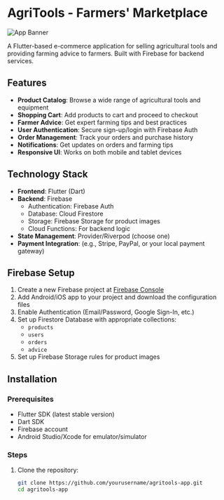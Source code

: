 # AgriTools - Farmers' Marketplace

![App Banner](https://example.com/path/to/banner.png) <!-- Add your app banner if available -->

A Flutter-based e-commerce application for selling agricultural tools and providing farming advice to farmers. Built with Firebase for backend services.

## Features

- **Product Catalog**: Browse a wide range of agricultural tools and equipment
- **Shopping Cart**: Add products to cart and proceed to checkout
- **Farmer Advice**: Get expert farming tips and best practices
- **User Authentication**: Secure sign-up/login with Firebase Auth
- **Order Management**: Track your orders and purchase history
- **Notifications**: Get updates on orders and farming tips
- **Responsive UI**: Works on both mobile and tablet devices

## Technology Stack

- **Frontend**: Flutter (Dart)
- **Backend**: Firebase
  - Authentication: Firebase Auth
  - Database: Cloud Firestore
  - Storage: Firebase Storage for product images
  - Cloud Functions: For backend logic
- **State Management**: Provider/Riverpod (choose one)
- **Payment Integration**: (e.g., Stripe, PayPal, or your local payment gateway)

## Firebase Setup

1. Create a new Firebase project at [Firebase Console](https://console.firebase.google.com/)
2. Add Android/iOS app to your project and download the configuration files
3. Enable Authentication (Email/Password, Google Sign-In, etc.)
4. Set up Firestore Database with appropriate collections:
   - `products`
   - `users`
   - `orders`
   - `advice`
5. Set up Firebase Storage rules for product images

## Installation

### Prerequisites

- Flutter SDK (latest stable version)
- Dart SDK
- Firebase account
- Android Studio/Xcode for emulator/simulator

### Steps

1. Clone the repository:
   ```bash
   git clone https://github.com/yourusername/agritools-app.git
   cd agritools-app
